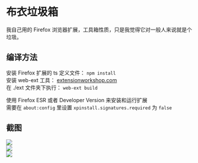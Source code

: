 # 布衣垃圾箱

我自己用的 Firefox 浏览器扩展，工具箱性质，只是我觉得它对一般人来说就是个垃圾。   

## 编译方法 
安装 Firefox 扩展的 ts 定义文件：  `npm install`    
安装 web-ext 工具： [extensionworkshop.com](https://extensionworkshop.com/documentation/develop/getting-started-with-web-ext/)   
在 ./ext 文件夹下执行： `web-ext build`    

使用 Firefox ESR 或者 Developer Version 来安装和运行扩展   
需要在 `about:config` 里设置 `xpinstall.signatures.required` 为 `false`


## 截图
![](https://s1.ax1x.com/2022/04/30/Op3vqg.png)   
![](https://s1.ax1x.com/2022/04/30/Op8Yee.png)   
![](https://s1.ax1x.com/2022/04/30/OpGVpt.png)   